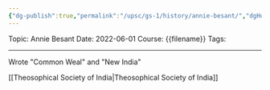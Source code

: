 ```yaml
---
{"dg-publish":true,"permalink":"/upsc/gs-1/history/annie-besant/","dgHomeLink":true,"dgPassFrontmatter":false}
---
```


Topic: Annie Besant
Date: 2022-06-01
Course: {{filename}}
Tags: 

---



Wrote "Common Weal" and "New India"

 [[Theosophical Society of India|Theosophical Society of India]]